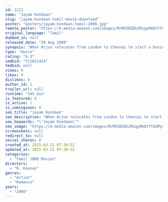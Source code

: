 ```yaml
---
id: 1222
name: "Jayam Kondaan"
slug: "jayam-kondaan-tamil-movie-download"
poster: "posters/jayam-kondaan-tamil-2008.jpg"
remote_poster: "https://m.media-amazon.com/images/M/MV5BZDk2MzgyMmQtYTA2My00YzQzLWIxM2MtZmIyZjU4N2FkMDQ2XkEyXkFqcGdeQXVyNzMzMjU5NDY@._V1_SX300.jpg"
original_language: "Tamil"
dubbed_in: null
released_date: "29 Aug 2008"
synopsis: "When Arjun relocates from London to Chennai to start a business, he finds out that his late father had a second family and that his half-sister Brinda is trying to sell their ancestral property."
type: "movie"
rating: "6.3"
imdbid: "tt1621424"
tmdbid: null
views: 0
likes: 0
dislikes: 0
author_id: 1
trailer_url: null
runtime: "145 min"
is_featured: 0
is_active: 1
is_comingsoon: 0
seo_title: "Jayam Kondaan"
seo_description: "When Arjun relocates from London to Chennai to start a business, he finds out that his late father had a second family and that his half-sister Brinda is trying to sell their ancestral property."
seo_keywords: "\"Jayam Kondaan\""
seo_image: "https://m.media-amazon.com/images/M/MV5BZDk2MzgyMmQtYTA2My00YzQzLWIxM2MtZmIyZjU4N2FkMDQ2XkEyXkFqcGdeQXVyNzMzMjU5NDY@._V1_SX300.jpg"
screenshots: null
redirect_to: null
social_shares: 0
created_at: 2025-03-22 07:30:52
updated_at: 2025-03-22 07:30:52
categories:
  - "Tamil 2008 Movies"
directors:
  - "R. Kannan"
genres:
  - "Action"
  - "Romance"
years:
  - "2008"
---
```

